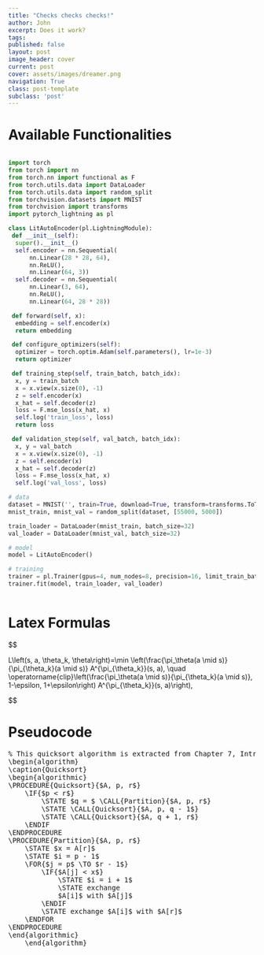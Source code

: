 ```yaml
---
title: "Checks checks checks!"
author: John
excerpt: Does it work?
tags:
published: false
layout: post
image_header: cover
current: post
cover: assets/images/dreamer.png
navigation: True
class: post-template
subclass: 'post'
---
```


# Available Functionalities

```python

import torch
from torch import nn
from torch.nn import functional as F
from torch.utils.data import DataLoader
from torch.utils.data import random_split
from torchvision.datasets import MNIST
from torchvision import transforms
import pytorch_lightning as pl

class LitAutoEncoder(pl.LightningModule):
 def __init__(self):
  super().__init__()
  self.encoder = nn.Sequential(
      nn.Linear(28 * 28, 64),
      nn.ReLU(),
      nn.Linear(64, 3))
  self.decoder = nn.Sequential(
      nn.Linear(3, 64),
      nn.ReLU(),
      nn.Linear(64, 28 * 28))

 def forward(self, x):
  embedding = self.encoder(x)
  return embedding

 def configure_optimizers(self):
  optimizer = torch.optim.Adam(self.parameters(), lr=1e-3)
  return optimizer

 def training_step(self, train_batch, batch_idx):
  x, y = train_batch
  x = x.view(x.size(0), -1)
  z = self.encoder(x)    
  x_hat = self.decoder(z)
  loss = F.mse_loss(x_hat, x)
  self.log('train_loss', loss)
  return loss

 def validation_step(self, val_batch, batch_idx):
  x, y = val_batch
  x = x.view(x.size(0), -1)
  z = self.encoder(x)
  x_hat = self.decoder(z)
  loss = F.mse_loss(x_hat, x)
  self.log('val_loss', loss)

# data
dataset = MNIST('', train=True, download=True, transform=transforms.ToTensor())
mnist_train, mnist_val = random_split(dataset, [55000, 5000])

train_loader = DataLoader(mnist_train, batch_size=32)
val_loader = DataLoader(mnist_val, batch_size=32)

# model
model = LitAutoEncoder()

# training
trainer = pl.Trainer(gpus=4, num_nodes=8, precision=16, limit_train_batches=0.5)
trainer.fit(model, train_loader, val_loader)
    
```

# Latex Formulas

$$

L\left(s, a, \theta_k, \theta\right)=\min \left(\frac{\pi_\theta(a \mid s)}{\pi_{\theta_k}(a \mid s)} A^{\pi_{\theta_k}}(s, a), \quad \operatorname{clip}\left(\frac{\pi_\theta(a \mid s)}{\pi_{\theta_k}(a \mid s)}, 1-\epsilon, 1+\epsilon\right) A^{\pi_{\theta_k}}(s, a)\right),

$$

# Pseudocode

<pre id="quicksort" class="pseudocode" style="display:hidden;">
% This quicksort algorithm is extracted from Chapter 7, Introduction to Algorithms (3rd edition)
\begin{algorithm}
\caption{Quicksort}
\begin{algorithmic}
\PROCEDURE{Quicksort}{$A, p, r$}
    \IF{$p < r$}
        \STATE $q = $ \CALL{Partition}{$A, p, r$}
        \STATE \CALL{Quicksort}{$A, p, q - 1$}
        \STATE \CALL{Quicksort}{$A, q + 1, r$}
    \ENDIF
\ENDPROCEDURE
\PROCEDURE{Partition}{$A, p, r$}
    \STATE $x = A[r]$
    \STATE $i = p - 1$
    \FOR{$j = p$ \TO $r - 1$}
        \IF{$A[j] < x$}
            \STATE $i = i + 1$
            \STATE exchange
            $A[i]$ with $A[j]$
        \ENDIF
        \STATE exchange $A[i]$ with $A[r]$
    \ENDFOR
\ENDPROCEDURE
\end{algorithmic}
    \end{algorithm}
</pre>
